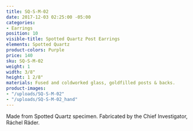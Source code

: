 ```yaml
---
title: SQ-S-M-02
date: 2017-12-03 02:25:00 -05:00
categories:
- Earrings
position: 10
visible-title: Spotted Quartz Post Earrings
elements: Spotted Quartz
product-colors: Purple
price: 140
sku: SQ-S-M-02
weight: 1
width: 3/8"
height: 1 2/8"
materials: Fused and coldworked glass, goldfilled posts & backs.
product-images:
- "/uploads/SQ-S-M-02"
- "/uploads/SQ-S-M-02_hand"
---
```


Made from Spotted Quartz specimen. Fabricated by the Chief Investigator, Ráchel Räder.